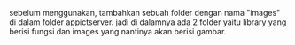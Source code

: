 sebelum menggunakan, tambahkan sebuah folder dengan nama "images" di dalam folder appictserver. jadi di dalamnya ada 2 folder yaitu library yang berisi fungsi dan images yang nantinya akan berisi gambar.
